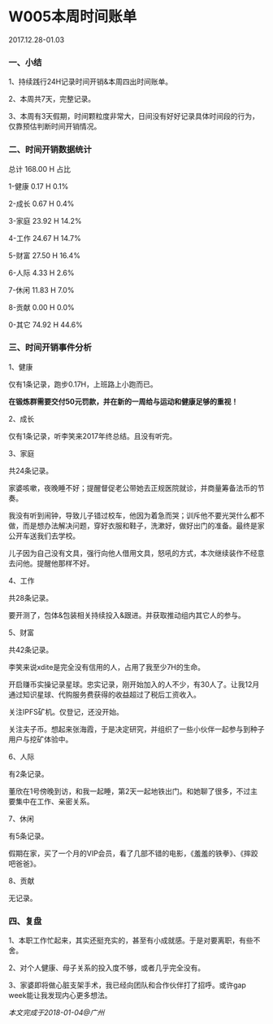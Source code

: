 # W005本周时间账单

2017.12.28-01.03

### 一、小结

1、持续践行24H记录时间开销&本周四出时间账单。

2、本周共7天，完整记录。

3、本周有3天假期，时间颗粒度非常大，日间没有好好记录具体时间段的行为，仅靠预估判断时间开销情况。

### 二、时间开销数据统计

总计	168.00 	H	占比

1-健康	0.17 	H	0.1%

2-成长	0.67 	H	0.4%

3-家庭	23.92 	H	14.2%

4-工作	24.67 	H	14.7%

5-财富	27.50 	H	16.4%

6-人际	4.33 	H	2.6%

7-休闲	11.83 	H	7.0%

8-贡献	0.00 	H	0.0%

0-其它	74.92 	H	44.6%


### 三、时间开销事件分析

1、健康

仅有1条记录，跑步0.17H，上班路上小跑而已。

**在锻炼群需要交付50元罚款，并在新的一周给与运动和健康足够的重视！**

2、成长

仅有1条记录，听李笑来2017年终总结。且没有听完。

3、家庭

共24条记录。

家婆咳嗽，夜晚睡不好；提醒督促老公带她去正规医院就诊，并商量筹备法币的节奏。

我没有听到闹钟，导致儿子错过校车，他因为着急而哭；训斥他不要光哭什么都不做，而是想办法解决问题，穿好衣服和鞋子，洗漱好，做好出门的准备。最终是家公开车送我们去学校。

儿子因为自己没有文具，强行向他人借用文具，怒吼的方式，本次继续装作不经意去问他。提醒他那样不好。

4、工作

共28条记录。

要开测了，包体&包装相关持续投入&跟进。并获取推动组内其它人的参与。

5、财富

共42条记录。

李笑来说xdite是完全没有信用的人，占用了我至少7H的生命。

开启赚币实操记录星球。忠实记录，刚开始加入的人不少，有30人了。让我12月通过知识星球、代购服务费获得的收益超过了税后工资收入。

关注IPFS矿机。仅登记，还没开始。

关注夫子币。想起来张海霞，于是决定研究，并组织了一些小伙伴一起参与到种子用户与挖矿体验中。

6、人际

有2条记录。

董欣在1号傍晚到访，和我一起睡，第2天一起地铁出门。和她聊了很多，不过主要集中在工作、亲密关系。

7、休闲

有5条记录。

假期在家，买了一个月的VIP会员，看了几部不错的电影，《羞羞的铁拳》、《摔跤吧爸爸》。

8、贡献

无记录。

### 四、复盘

1、本职工作忙起来，其实还挺充实的，甚至有小成就感。于是对要离职，有些不舍。

2、对个人健康、母子关系的投入度不够，或者几乎完全没有。

3、家婆即将做心脏支架手术，我已经向团队和合作伙伴打了招呼。或许gap week能让我发现内心更多想法。

_本文完成于2018-01-04@广州_
